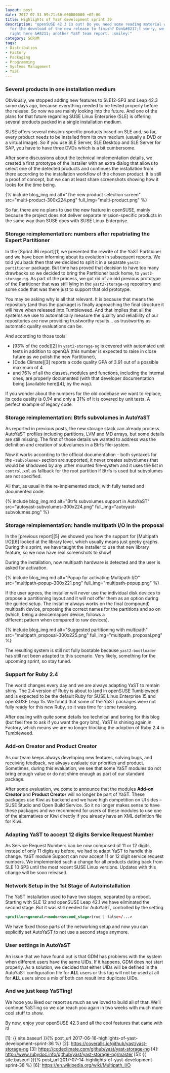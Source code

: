 ```yaml
---
layout: post
date: 2017-07-31 09:21:36.000000000 +02:00
title: Highlights of YaST development sprint 39
description: "openSUSE 42.3 is out! Do you need some reading material while you wait
  for the download of the new release to finish? Don&#8217;t worry, we have the solution
  right here &#8211; another YaST team report. :smiley:"
category: SCRUM
tags:
- Distribution
- Factory
- Packaging
- Programming
- Systems Management
- YaST
---
```


### Several products in one installation medium

Obviously, we stopped adding new features to SLE12-SP3 and Leap 42.3
some days ago, because everything needed to be tested properly before
the release. So now we are mainly looking into the future. And one of
the plans for that future regarding SUSE Linux Enterprise (SLE) is
offering several products packed in a single installation medium.

SUSE offers several mission-specific products based on SLE and, so far,
every product needs to be installed from its own medium (usually a DVD
or a virtual image). So if you use SLE Server, SLE Desktop and SLE
Server for SAP, you have to have three DVDs which is a bit cumbersome.

After some discussions about the technical implementation details, we
created a first prototype of the installer with an extra dialog that
allows to select one of the detected products and continues the
installation from there according to the installation workflow of the
chosen product. It is still a proof of concept, but we can at least
share screenshots showing how it looks for the time being.

{% include blog_img.md alt="The new product selection screen"
src="multi-product-300x224.png" full_img="multi-product.png" %}

So far, there are no plans to use the new feature in openSUSE, mainly
because the project does not deliver separate mission-specific products
in the same way than SUSE does with SUSE Linux Enterprise.

### Storage reimplementation: numbers after repatriating the Expert Partitioner

In the [Sprint 36 report][1] we presented the rewrite of the YaST
Partitioner and we have been informing about its evolution in subsequent
reports. We told you back then that we decided to split it in a separate
`yast2-partitioner` package. But time has proved that decision to have
too many drawbacks so we decided to bring the Partitioner back home, to
`yast2-storage-ng`. As part of the process, we got rid of an old
previous prototype of the Partitioner that was still lying in the
`yast2-storage-ng` repository and some code that was there just to
support that old prototype.

You may be asking why is all that relevant. It is because that means the
repository (and thus the package) is finally approaching the final
structure it will have when released into Tumbleweed. And that implies
that all the systems we use to automatically measure the quality and
reliability of our repositories are now providing trustworthy results…
as trustworthy as automatic quality evaluations can be.

And according to those tools:

* [93% of the code][2] in `yast2-storage-ng` is covered with automated
  unit tests in addition to openQA (this number is expected to raise in
  close future as we polish the new Partitioner),
* [Code Climate][3] reports a code quality GPA of 3.91 out of a possible
  maximum of 4
* and 76% of all the classes, modules and functions, including the
  internal ones, are properly documented (with that developer
  documentation being [available here][4], by the way).

If you wonder about the numbers for the old codebase we want to replace,
its code quality is 0.94 and only a 31% of it is covered by unit tests.
A perfect example of legacy code.

### Storage reimplementation: Btrfs subvolumes in AutoYaST

As reported in previous posts, the new storage stack can already process
AutoYaST profiles including partitions, LVM and MD arrays, but some
details are still missing. The first of those details we wanted to
address was the definition and creation of subvolumes in a Btrfs
file-system.

Now it works according to the official documentation – both syntaxes for
the `<subvolumes>` section are supported, it never creates subvolumes
that would be shadowed by any other mounted file-system and it uses the
list in `control.xml` as fallback for the root partition if Btrfs is
used but subvolumes are not specified.

All that, as usual in the re-implemented stack, with fully tested and
documented code.

{% include blog_img.md alt="Btrfs subvolumes support in AutoYaST"
src="autoyast-subvolumes-300x224.png" full_img="autoyast-subvolumes.png" %}

### Storage reimplementation: handle multipath I/O in the proposal

In the [previous report][5] we showed you how the support for [Multipath
I/O][6] looked at the library level, which usually means just geeky
graphs. During this sprint, we have taught the installer to use that new
library feature, so we now have real screenshots to show!

During the installation, now multipath hardware is detected and the user
is asked for activation.

{% include blog_img.md alt="Popup for activating Multipath I/O"
src="multipath-popup-300x221.png" full_img="multipath-popup.png" %}

If the user agrees, the installer will never use the individual disk
devices to propose a partitioning layout and it will not offer them as
an option during the guided setup. The installer always works on the
final (compound) multipath device, proposing the correct names for the
partitions and so on (which, being a devicemapper device, follows a  
 different pattern when compared to raw devices).

 {% include blog_img.md alt="Suggested partitioning with multipath"
 src="multipath_proposal-300x225.png" full_img="multipath_proposal.png" %}

The resulting system is still not fully bootable because
`yast2-bootloader` has still not been adapted to this scenario. Very
likely, something for the upcoming sprint, so stay tuned.

### Support for Ruby 2.4

The world changes every day and we are always adapting YaST to remain
shiny. The 2.4 version of Ruby is about to land in openSUSE Tumbleweed
and is expected to be the default Ruby for SUSE Linux Enterprise 15 and
openSUSE Leap 15. We found that some of the YaST packages were not fully
ready for this new Ruby, so it was time for some tweaking.

After dealing with quite some details too technical and boring for this
blog (but feel free to ask if you want the gory bits), YaST is shining
again in Factory, which means we are no longer blocking the adoption of
Ruby 2.4 in Tumbleweed.

### Add-on Creator and Product Creator

As our team keeps always developing new features, solving bugs, and
receiving feedback, we always evaluate our priorities and product.
Sometimes, during this evaluation, we see that some YaST modules do not
bring enough value or do not shine enough as part of our standard
package.

After some evaluation, we come to announce that the modules **Add-on
Creator** and **Product Creator** will no longer be part of YaST. These
packages use Kiwi as backend and we have high competition on UI sides –
SUSE Studio and Open Build Service. So it no longer makes sense to have
these packages and we recommend for users of these modules to use one of
the alternatives or Kiwi directly if you already have an XML definition
file for Kiwi.

### Adapting YaST to accept 12 digits Service Request Number

As Service Request Numbers can be now composed of 11 or 12 digits,
instead of only 11 digits as before, we had to adapt YaST to handle this
change. YaST module Support can now accept 11 or 12 digit service
request numbers. We implemented such a change for all products dating
back from SLE 10 SP3 until the most recent SUSE Linux versions. Updates
with this change will be soon released.

### Network Setup in the 1st Stage of Autoinstallation

The YaST installation used to have two stages, separated by a reboot.
Starting with SLE 12 and openSUSE Leap 42.1 we have eliminated the  
 second stage. But it was still needed for AutoYaST, controlled by the
setting

```xml
<profile><general><mode><second_stage>true | false</...>
```

We have fixed those parts of the networking setup and now you can
explicitly set AutoYaST to not use a second stage anymore.

### User settings in AutoYaST

An issue that we have found out is that GDM has problems with the system
when different users have the same UIDs. If it happens, GDM does not
start properly. As a solution, we decided that either UIDs will be
defined in the AutoYaST configuration file for **ALL** users or this tag
will not be used at all for **ALL** users since a mix of both can result
into duplicate UIDs.

### And we just keep YaSTing!

We hope you liked our report as much as we loved to build all of that.
We’ll continue YaSTing so we can reach you again in two weeks with much
more cool stuff to show.

By now, enjoy your openSUSE 42.3 and all the cool features that came
with it!



[1]: {{ site.baseurl }}{% post_url 2017-06-16-highlights-of-yast-development-sprint-36 %}
[2]: https://coveralls.io/github/yast/yast-storage-ng
[3]: https://codeclimate.com/github/yast/yast-storage-ng
[4]: http://www.rubydoc.info/github/yast/yast-storage-ng/master
[5]: {{ site.baseurl }}{% post_url 2017-07-14-highlights-of-yast-development-sprint-38 %}
[6]: https://en.wikipedia.org/wiki/Multipath_I/O
